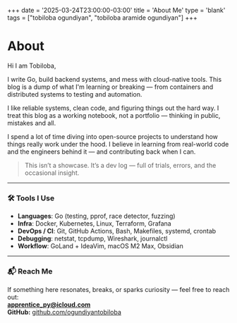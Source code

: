 +++
date = '2025-03-24T23:00:00-03:00'
title = 'About Me'
type = 'blank'
tags = ["tobiloba ogundiyan", "tobiloba aramide ogundiyan"]
+++
# About

Hi I am Tobiloba,

I write Go, build backend systems, and mess with cloud-native tools. This blog is a dump of what I'm learning or breaking — from containers and distributed systems to testing and automation.

I like reliable systems, clean code, and figuring things out the hard way. I treat this blog as a working notebook, not a portfolio — thinking in public, mistakes and all.

I spend a lot of time diving into open-source projects to understand how things really work under the hood. I believe in learning from real-world code and the engineers behind it — and contributing back when I can.

> This isn’t a showcase. It’s a dev log — full of trials, errors, and the occasional insight.

---

### 🛠 Tools I Use

- **Languages**: Go (testing, pprof, race detector, fuzzing)
- **Infra**: Docker, Kubernetes, Linux, Terraform, Grafana
- **DevOps / CI**: Git, GitHub Actions, Bash, Makefiles, systemd, crontab
- **Debugging**: netstat, tcpdump, Wireshark, journalctl
- **Workflow**: GoLand + IdeaVim, macOS M2 Max, Obsidian 

---

### 📬 Reach Me

If something here resonates, breaks, or sparks curiosity — feel free to reach out:  
**[apprentice_py@icloud.com](mailto:apprentice_py@icloud.com)**  
**GitHub:** [github.com/ogundiyantobiloba](https://github.com/ogundiyantobiloba)